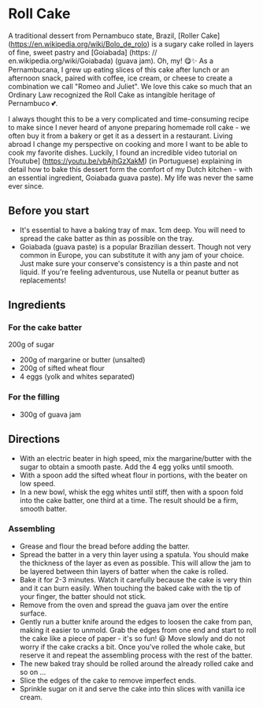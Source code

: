 # Roll Cake

A traditional dessert from Pernambuco state, Brazil, [Roller Cake] (https://en.wikipedia.org/wiki/Bolo_de_rolo) is a sugary cake rolled in layers of fine, sweet pastry and [Goiabada] (https: // en.wikipedia.org/wiki/Goiabada) (guava jam). Oh, my! 😋✨ As a Pernambucana, I grew up eating slices of this cake after lunch or an afternoon snack, paired with coffee, ice cream, or cheese to create a combination we call "Romeo and Juliet". We love this cake so much that an Ordinary Law recognized the Roll Cake as intangible heritage of Pernambuco 💕.

I always thought this to be a very complicated and time-consuming recipe to make since I never heard of anyone preparing homemade roll cake - we often buy it from a bakery or get it as a dessert in a restaurant. Living abroad I change my perspective on cooking and more I want to be able to cook my favorite dishes. Luckily, I found an incredible video tutorial on [Youtube] (https://youtu.be/vbAjhGzXakM) (in Portuguese) explaining in detail how to bake this dessert form the comfort of my Dutch kitchen - with an essential ingredient, Goiabada guava paste). My life was never the same ever since.

## Before you start
- It's essential to have a baking tray of max. 1cm deep. You will need to spread the cake batter as thin as possible on the tray.
- Goiabada (guava paste) is a popular Brazilian dessert. Though not very common in Europe, you can substitute it with any jam of your choice. Just make sure your conserve's consistency is a thin paste and not liquid. If you're feeling adventurous, use Nutella or peanut butter as replacements!

## Ingredients
### For the cake batter
200g of sugar
- 200g of margarine or butter (unsalted)
- 200g of sifted wheat flour
- 4 eggs (yolk and whites separated)

### For the filling
- 300g of guava jam

## Directions
- With an electric beater in high speed, mix the margarine/butter with the sugar to obtain a smooth paste. Add the 4 egg yolks until smooth.
- With a spoon add the sifted wheat flour in portions, with the beater on low speed.
- In a new bowl, whisk the egg whites until stiff, then with a spoon fold into the cake batter, one third at a time. The result should be a firm, smooth batter.

### Assembling
- Grease and flour the bread before adding the batter.
- Spread the batter in a very thin layer using a spatula. You should make the thickness of the layer as even as possible. This will allow the jam to be layered between thin layers of batter when the cake is rolled.
- Bake it for 2-3 minutes. Watch it carefully because the cake is very thin and it can burn easily. When touching the baked cake with the tip of your finger, the batter should not stick.
- Remove from the oven and spread the guava jam over the entire surface.
- Gently run a butter knife around the edges to loosen the cake from pan, making it easier to unmold. Grab the edges from one end and start to roll the cake like a piece of paper - it's so fun! 😃 Move slowly and do not worry if the cake cracks a bit. Once you've rolled the whole cake, but reserve it and repeat the assembling process with the rest of the batter.
- The new baked tray should be rolled around the already rolled cake and so on ...
- Slice the edges of the cake to remove imperfect ends.
- Sprinkle sugar on it and serve the cake into thin slices with vanilla ice cream.
